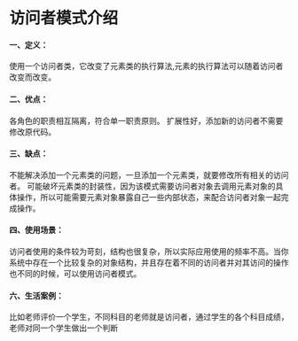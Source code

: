 # 访问者模式介绍

#### 一、定义：
使用一个访问者类，它改变了元素类的执行算法,元素的执行算法可以随着访问者改变而改变。

#### 二、优点：
各角色的职责相互隔离，符合单一职责原则。
扩展性好，添加新的访问者不需要修改原代码。

#### 三、缺点：
不能解决添加一个元素类的问题，一旦添加一个元素类，就要修改所有相关的访问者。
可能破坏元素类的封装性，因为该模式需要访问者对象去调用元素对象的具体操作，所以可能需要元素对象暴露自己一些内部状态，来配合访问者对象一起完成操作。

#### 四、使用场景：
访问者使用的条件较为苛刻，结构也很复杂，所以实际应用使用的频率不高。当你系统中存在一个比较复杂的对象结构，并且存在着不同的访问者并对其访问的操作也不同的时候，可以使用访问者模式。


#### 六、生活案例：
比如老师评价一个学生，不同科目的老师就是访问者，通过学生的各个科目成绩，老师对同一个学生做出一个判断



